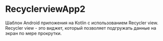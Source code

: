 # RecyclerviewApp2
Шаблон Android приложения на Kotlin с использованием Recycler view. Recycler view - это виджет, который позволяет подгружать данные на экран по мере прокрутки.
